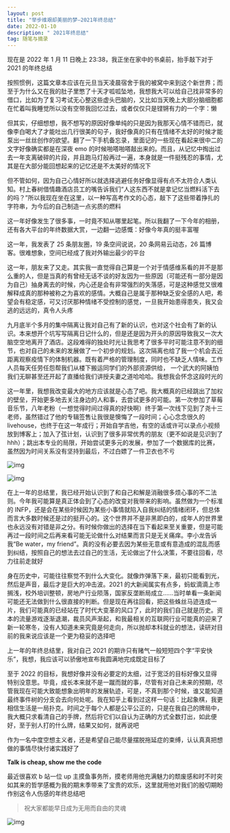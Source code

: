 ```yaml
---
layout: post
title: "举步维艰却美丽的梦—2021年终总结"
date: 2022-01-10
description: " 2021年终总结"
tag: 随笔与摘录
---
```


现在是 2022 年 1 月 11 日晚上 23:38，我正坐在家中的书桌前，抬手敲下对于 2021 的年终总结

按照惯例，这篇文章本应该在元旦当天凌晨宿舍于我的被窝中来到这个新世界；而至于为什么又在我的肚子里憋了十天才呱呱坠地，我想我大可以给自己找非常多的借口，比如为了复习考试无心整这些虚头巴脑的，又比如当天晚上大部分脑细胞都在忙着叫我睡觉所以没有空带我回忆过去，或者仅仅只是铿锵有力的一个字：懒

但其实，仔细想想，我不想写的原因好像单纯的只是因为我那天心情不错而已，就像李白喝大了才能吐出几行很美的句子，我好像真的只有在情绪不太好的时候才能泵出一丝丝创作的欲望。翻了一下手机备忘录，里面记的一些现在看起来很中二的文字好像确实都是在深夜 emo 的时候啪嗒啪嗒敲出来的。而且，从记忆中掏出过去一年支离破碎的片段，并且跑马灯般再过一遍，本身就是一件挺残忍的事情，尤其是在大部分能回想起来的记忆还是不太美好的情况下

但不管如何，因为自己心情好所以就选择逃避任务好像显得有点不太符合人类认知。村上春树借情趣酒店员工的嘴告诉我们“人这东西不就是拿记忆当燃料活下去的吗？”所以我现在坐在这里，以一种写高考作文的心态，敲下了这些带着挣扎的字符串，为今后的自己制造一点劣质的燃料

这一年好像发生了很多事，一时竟不知从哪里起笔。所以我翻了一下今年的相册，还有各大平台的年终数据大赏，一边翻一边感慨：好像今年真的挺丰富喔

这一年，我发表了 25 条朋友圈，19 条空间说说，20 条网易云动态，26 篇博客。很难想象，空间已经成了我对外输出最少的平台

这一年，朋友来了又走。其实我一直觉得自己算是一个对于情感维系看的并不是那么重的人，但是当真的有曾经无话不谈的好友因为一些原因（可能还有一部分是因为自己）抽身离去的时候，内心还是会有非常强烈的失落感，可是这种感觉又很难解释成真的那种被称之为喜欢的感情。大概自己是属于那种缺乏安全感的人吧，希望会有稳定感，可又讨厌那种情绪不受控制的感觉，一旦我开始患得患失，我又会逃的远远的，真令人头疼

九月底半个多月的集中隔离让我对自己有了新的认识，也对这个社会有了新的认识。本来想开个坑写写隔离日记什么的，但是还是因为开头的原因导致我又一次大脑空空地离开了酒店。这段难得的独处时光让我思考了很多平时可能注意不到的细节，也对自己的未来的发展做了一个初步的规划。这次隔离也给了我一个机会去近距离观察疫情下的体制机器。既有着严格的管理制度，同时也不缺乏人情味。工作人员每天任劳任怨帮我们从楼下搬运同学们的外部资源供给， 一个武大的阿姨怕我们无聊甚至还开起了直播给我们讲授夫妻之道哈哈哈。我想我会怀念这段时光的	

这一年里，我想我改变最大的地方应该就是心态了吧。我大概真的已经跳出了加权的壁垒，开始更多地去关注身边的人和事，去尝试更多的可能。第一次参加了草莓音乐节，八年老粉（一想觉得时间过得真的好快啊）终于第一次线下见到了尧十三老师，虽然错过了他的专辑签售让我很是懊悔了一段时间；心心念念很久的 livehouse，也终于在这一年成行；开始自学吉他，有空的话或许可以录点小视频放到博客上；加入了弦计划，认识到了很多非常优秀的朋友（更不如说是见识到了hhh）；跳出本专业的局限，开始尝试更多元的发展，参加了一个数据库的比赛，虽然因为时间关系没有坚持到最后，不过白嫖了一件卫衣也不亏

![img](https://gitee.com/deepzheng/my-pic-hub/raw/master/098A640EF3C5A999B80A3BD3B19586EF.jpg)

![img](https://gitee.com/deepzheng/my-pic-hub/raw/master/A15CBB7B1C8C616E8EC66C3DB73CD0CD.jpg)

在上一年的总结里，我已经开始认识到了和自己和解是消融很多烦心事的不二法则。今年我可能算是真正体会到了心态的改变对我带来的影响。虽然做为一个标准的 INFP，还是会在某些时候因为某些小事情就陷入自我纠结的情绪闭环，但总体而言大多数时候还是过的挺开心的。这个世界并不是非黑即白的，成年人的世界里也永远没有对错是非之分。有时候你做出的选择在当下看起来至关重要，但是可能再过一段时间之后再来看可能无论做什么对结果而言只是无关痛痒。李小龙告诉我“Be water，my friend”。真的没有必要去因为某些无意或有意造成的混乱而感到纠结，按照自己的想法去过自己的生活，无论做出了什么决策，不要往回看，尽力往前走就好

身在历史中，可能往往察觉不到什么大变化。就像炸弹落下来，最初只能看到光，然后是声音，最后才是巨大的冲击波。2021 的大新闻属实有点多，蚂蚁滴滴上市搁浅，校外培训整顿，房地产行业陨落，国家反垄断局成立......当时单看一条新闻可能还无法做到什么很直接的判断。但是现在再往回看，把这些蛛丝马迹连成一片，我们可能真的已经站在了时代大变革的风口了，此时的我们自己就是历史。资本的流量游戏逐渐退潮，裁员风声渐起，和我最相关的互联网行业可能真的迎来了新一轮寒冬，没有人知道未来究竟是何走向，所以抛却本科就业的想法，读研对目前的我来说应该是一个更为稳妥的选择吧

上一年的年终总结里，我对自己 2021 的期许只有赌气一般短短四个字“平安快乐”，我想，我应该可以骄傲地宣布我圆满地完成既定目标了

至于 2022 的目标，我想好像并没有必要定的太细，过于宽泛的目标好像又显得特别没意思。毕竟，成长本来就不是一蹴而就的事，尽管有对自己未来的预期，尽管我现在可能大致能想象出明年的发展轨迹，可是，不真到那个时候，谁又能知道最终事件树的分支会去向何处呢。我在知乎上看到过这样一句话：比起象棋，我更相信生活是一局扑克。时间之于每个人都是公平公正的，只是在我自己的牌局中，我大概只求看清自己的手牌，然后将它们以自认为正确的方式全数打出，如此便好，至于别人打的什么牌，结果又如何，就再说吧

作为一名中度空想主义者，还是希望自己能尽量摆脱拖延症的束缚，认认真真把想做的事情尽快付诸实践好了

**Talk is cheap, show me the code**

最近很喜欢 b 站一位 up 主摸鱼事务所，摸老师用他充满魅力的颓废感和时不时突如其来的哲学感概为我的期末季带来了宝贵的欢乐，这里就用他对我们的殷切期盼作别这令人伤感的年终总结吧

> 祝大家都能早日成为无用而自由的灵魂

![img](https://gitee.com/deepzheng/my-pic-hub/raw/master/70AA0B8BB6CC05D53D48D38847430AB3.jpg)

